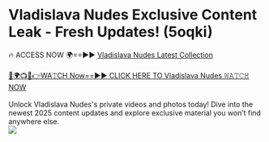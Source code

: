 # Vladislava Nudes Exclusive Content Leak - Fresh Updates! (5oqki)

🔥 ACCESS NOW 🌍==►► <a href="https://tinyurl.com/yc657z5k" rel="nofollow">Vladislava Nudes Latest Collection</a>
<br><br>
[🔴🌍📺📱👉WA𝚃CH Now==►► CLICK HERE TO Vladislava Nudes 𝚆𝙰𝚃𝙲𝙷 NOW](https://tinyurl.com/yc657z5k)
<br><br>
Unlock Vladislava Nudes's private videos and photos today! Dive into the newest 2025 content updates and explore exclusive material you won’t find anywhere else.
<br>
<a href="https://tinyurl.com/yc657z5k" rel="nofollow" data-target="animated-image.originalLink"><img src="https://camo.githubusercontent.com/8a4f000d20f83aca3bf7ec5f350d767afa0574a8a352519fd8cfa583a6f93a33/68747470733a2f2f692e696d6775722e636f6d2f644a486b345a712e676966" data-canonical-src="https://i.imgur.com/dJHk4Zq.gif" style="max-width: 100%; display: inline-block;" data-target="animated-image.originalImage"></a>
<br>
